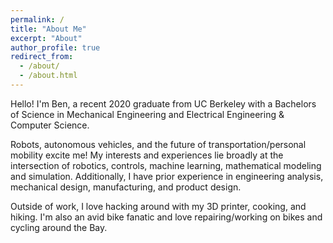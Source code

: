 ```yaml
---
permalink: /
title: "About Me"
excerpt: "About"
author_profile: true
redirect_from: 
  - /about/
  - /about.html
---
```


Hello! I'm Ben, a recent 2020 graduate from UC Berkeley with a Bachelors of Science in Mechanical Engineering and Electrical Engineering & Computer Science. 


Robots, autonomous vehicles, and the future of transportation/personal mobility excite me! My interests and experiences lie broadly at the intersection of robotics, controls, machine learning, mathematical modeling and simulation. Additionally, I have prior experience in engineering analysis, mechanical design, manufacturing, and product design.


Outside of work, I love hacking around with my 3D printer, cooking, and hiking. I'm also an avid bike fanatic and love repairing/working on bikes and cycling around the Bay.